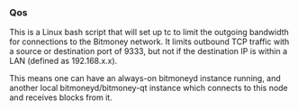 ### Qos ###

This is a Linux bash script that will set up tc to limit the outgoing bandwidth for connections to the Bitmoney network. It limits outbound TCP traffic with a source or destination port of 9333, but not if the destination IP is within a LAN (defined as 192.168.x.x).

This means one can have an always-on bitmoneyd instance running, and another local bitmoneyd/bitmoney-qt instance which connects to this node and receives blocks from it.
